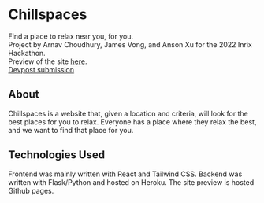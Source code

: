 # Chillspaces
Find a place to relax near you, for you.<br>
Project by Arnav Choudhury, James Vong, and Anson Xu for the 2022 Inrix Hackathon.<br>
Preview of the site [here](https://shur1m.github.io/InrixHack2022/). <br>
[Devpost submission](https://devpost.com/software/chillspaces)


## About
Chillspaces is a website that, given a location and criteria, will look for the best places for you to relax. Everyone has a place where they relax the best, and we want to find that place for you. 

## Technologies Used
Frontend was mainly written with React and Tailwind CSS. Backend was written with Flask/Python and hosted on Heroku. The site preview is hosted Github pages.
